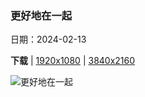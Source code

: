 ### 更好地在一起

日期：2024-02-13

**下载**  |  [1920x1080](https://cn.bing.com/th?id=OHR.BowingCrane_ZH-CN0143761293_1920x1080.jpg)  |  [3840x2160](https://cn.bing.com/th?id=OHR.BowingCrane_ZH-CN0143761293_UHD.jpg)

![更好地在一起](https://cn.bing.com/th?id=OHR.BowingCrane_ZH-CN0143761293_1920x1080.jpg "丹顶鹤向伴侣鞠躬，北海道，日本 (© Steve Bloom Images/Alamy Stock Photo)")

